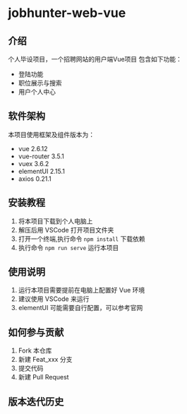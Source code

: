 # jobhunter-web-vue

## 介绍

个人毕设项目，一个招聘网站的用户端Vue项目
包含如下功能：

- 登陆功能
- 职位展示与搜索
- 用户个人中心

## 软件架构

本项目使用框架及组件版本为：

- vue         2.6.12
- vue-router  3.5.1
- vuex        3.6.2
- elementUI   2.15.1
- axios       0.21.1

## 安装教程

1. 将本项目下载到个人电脑上
2. 解压后用 VSCode 打开项目文件夹
3. 打开一个终端,执行命令 `npm install` 下载依赖
4. 执行命令 `npm run serve` 运行本项目

## 使用说明

1. 运行本项目需要提前在电脑上配置好 Vue 环境
2. 建议使用 VSCode 来运行
3. elementUI 可能需要自行配置，可以参考官网

## 如何参与贡献

1. Fork 本仓库
2. 新建 Feat_xxx 分支
3. 提交代码
4. 新建 Pull Request

## 版本迭代历史

